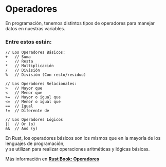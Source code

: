 # Operadores
En programación, tenemos distintos tipos de operadores para manejar datos en nuestras variables.

### Entre estos están:
```
// Los Operadores Básicos:
+   // Suma
-   // Resta
*   // Multiplicación
/   // División
%   // División (Con resto/residuo)

// Los Operadores Relacionales:
>   // Mayor que
<   // Menor que
>=  // Mayor o igual que
<=  // Menor o igual que
==  // Igual
!=  // Diferente de

// Los Operadores Lógicos
||  // Or (o)
&&  // And (y)
```
En Rust, los operadores básicos son los mismos que en la mayoría de los lenguajes de programación, \
y se utilizan para realizar operaciones aritméticas y lógicas básicas.

Más información en [**Rust Book: Operadores**](https://phosphorus-m.github.io/rust-book-es/appendix-02-operators.html)